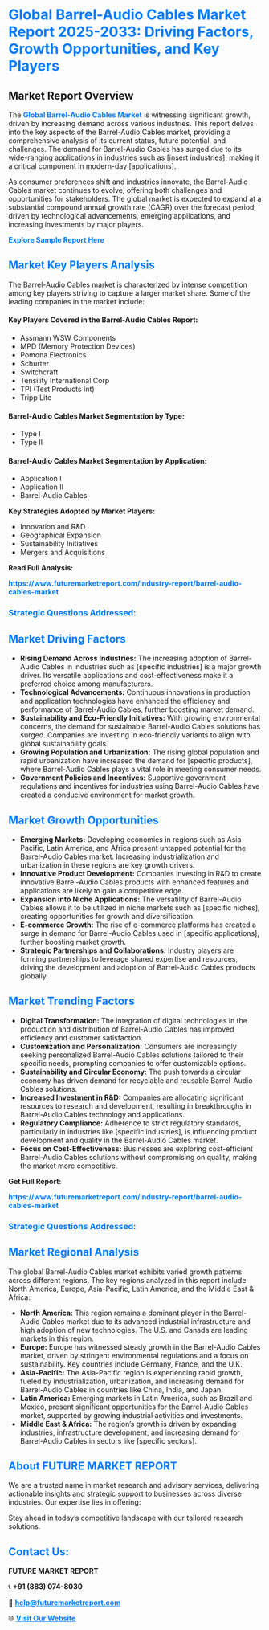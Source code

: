 <h1 style="color: #007BFF;">Global Barrel-Audio Cables Market Report 2025-2033: Driving Factors, Growth Opportunities, and Key Players</h1>

<section id="overview">
<h2>Market Report Overview</h2>
<p>The <a href="https://www.futuremarketreport.com/industry-report/barrel-audio-cables-market" style="color: #007BFF; text-decoration: none;"><strong>Global Barrel-Audio Cables Market</strong></a> is witnessing significant growth, driven by increasing demand across various industries. This report delves into the key aspects of the Barrel-Audio Cables market, providing a comprehensive analysis of its current status, future potential, and challenges. The demand for Barrel-Audio Cables has surged due to its wide-ranging applications in industries such as [insert industries], making it a critical component in modern-day [applications].</p>
<p>As consumer preferences shift and industries innovate, the Barrel-Audio Cables market continues to evolve, offering both challenges and opportunities for stakeholders. The global market is expected to expand at a substantial compound annual growth rate (CAGR) over the forecast period, driven by technological advancements, emerging applications, and increasing investments by major players.</p>
</section>

<section id="overview">
<p><a href="https://www.futuremarketreport.com/request-sample/reportId=111187" style="color: #007BFF; text-decoration: none;"><strong>Explore Sample Report Here</strong></a></p>
</section>

<section id="key-players">
<h2 style="color: #007BFF;">Market Key Players Analysis</h2>
<p>The Barrel-Audio Cables market is characterized by intense competition among key players striving to capture a larger market share. Some of the leading companies in the market include:</p>
<h4>Key Players Covered in the Barrel-Audio Cables Report:</h4>
<ul><li>Assmann WSW Components</li><li>MPD (Memory Protection Devices)</li><li>Pomona Electronics</li><li>Schurter</li><li>Switchcraft</li><li>Tensility International Corp</li><li>TPI (Test Products Int)</li><li>Tripp Lite</li></ul>
<h4>Barrel-Audio Cables Market Segmentation by Type:</h4>
<ul><li>Type I</li><li>Type II</li></ul>

<h4>Barrel-Audio Cables Market Segmentation by Application:</h4>
<ul><li>Application I</li><li>Application II</li><li>Barrel-Audio Cables</li></ul>
<p><strong>Key Strategies Adopted by Market Players:</strong></p>
<ul>
<li>Innovation and R&D</li>
<li>Geographical Expansion</li>
<li>Sustainability Initiatives</li>
<li>Mergers and Acquisitions</li>
</ul>
</section>

<section>
<p><strong>Read Full Analysis: </strong></p><a href="https://www.futuremarketreport.com/industry-report/barrel-audio-cables-market" style="color: #007BFF; text-decoration: none;"><strong>https://www.futuremarketreport.com/industry-report/barrel-audio-cables-market</strong></a>
<h3 style="color: #007BFF;">Strategic Questions Addressed:</h3>
</section>

<section id="driving-factors">
<h2 style="color: #007BFF;">Market Driving Factors</h2>
<ul>
<li><strong>Rising Demand Across Industries:</strong> The increasing adoption of Barrel-Audio Cables in industries such as [specific industries] is a major growth driver. Its versatile applications and cost-effectiveness make it a preferred choice among manufacturers.</li>
<li><strong>Technological Advancements:</strong> Continuous innovations in production and application technologies have enhanced the efficiency and performance of Barrel-Audio Cables, further boosting market demand.</li>
<li><strong>Sustainability and Eco-Friendly Initiatives:</strong> With growing environmental concerns, the demand for sustainable Barrel-Audio Cables solutions has surged. Companies are investing in eco-friendly variants to align with global sustainability goals.</li>
<li><strong>Growing Population and Urbanization:</strong> The rising global population and rapid urbanization have increased the demand for [specific products], where Barrel-Audio Cables plays a vital role in meeting consumer needs.</li>
<li><strong>Government Policies and Incentives:</strong> Supportive government regulations and incentives for industries using Barrel-Audio Cables have created a conducive environment for market growth.</li>
</ul>
</section>

<section id="growth-opportunities">
<h2 style="color: #007BFF;">Market Growth Opportunities</h2>
<ul>
<li><strong>Emerging Markets:</strong> Developing economies in regions such as Asia-Pacific, Latin America, and Africa present untapped potential for the Barrel-Audio Cables market. Increasing industrialization and urbanization in these regions are key growth drivers.</li>
<li><strong>Innovative Product Development:</strong> Companies investing in R&D to create innovative Barrel-Audio Cables products with enhanced features and applications are likely to gain a competitive edge.</li>
<li><strong>Expansion into Niche Applications:</strong> The versatility of Barrel-Audio Cables allows it to be utilized in niche markets such as [specific niches], creating opportunities for growth and diversification.</li>
<li><strong>E-commerce Growth:</strong> The rise of e-commerce platforms has created a surge in demand for Barrel-Audio Cables used in [specific applications], further boosting market growth.</li>
<li><strong>Strategic Partnerships and Collaborations:</strong> Industry players are forming partnerships to leverage shared expertise and resources, driving the development and adoption of Barrel-Audio Cables products globally.</li>
</ul>
</section>

<section id="trending-factors">
<h2 style="color: #007BFF;">Market Trending Factors</h2>
<ul>
<li><strong>Digital Transformation:</strong> The integration of digital technologies in the production and distribution of Barrel-Audio Cables has improved efficiency and customer satisfaction.</li>
<li><strong>Customization and Personalization:</strong> Consumers are increasingly seeking personalized Barrel-Audio Cables solutions tailored to their specific needs, prompting companies to offer customizable options.</li>
<li><strong>Sustainability and Circular Economy:</strong> The push towards a circular economy has driven demand for recyclable and reusable Barrel-Audio Cables solutions.</li>
<li><strong>Increased Investment in R&D:</strong> Companies are allocating significant resources to research and development, resulting in breakthroughs in Barrel-Audio Cables technology and applications.</li>
<li><strong>Regulatory Compliance:</strong> Adherence to strict regulatory standards, particularly in industries like [specific industries], is influencing product development and quality in the Barrel-Audio Cables market.</li>
<li><strong>Focus on Cost-Effectiveness:</strong> Businesses are exploring cost-efficient Barrel-Audio Cables solutions without compromising on quality, making the market more competitive.</li>
</ul>
</section>

<section>
<p><strong>Get Full Report: </strong></p><a href="https://www.futuremarketreport.com/industry-report/barrel-audio-cables-market" style="color: #007BFF; text-decoration: none;"><strong>https://www.futuremarketreport.com/industry-report/barrel-audio-cables-market</strong></a>
<h3 style="color: #007BFF;">Strategic Questions Addressed:</h3>
</section>


<section id="regional-analysis">
<h2 style="color: #007BFF;">Market Regional Analysis</h2>
<p>The global Barrel-Audio Cables market exhibits varied growth patterns across different regions. The key regions analyzed in this report include North America, Europe, Asia-Pacific, Latin America, and the Middle East & Africa:</p>
<ul>
<li><strong>North America:</strong> This region remains a dominant player in the Barrel-Audio Cables market due to its advanced industrial infrastructure and high adoption of new technologies. The U.S. and Canada are leading markets in this region.</li>
<li><strong>Europe:</strong> Europe has witnessed steady growth in the Barrel-Audio Cables market, driven by stringent environmental regulations and a focus on sustainability. Key countries include Germany, France, and the U.K.</li>
<li><strong>Asia-Pacific:</strong> The Asia-Pacific region is experiencing rapid growth, fueled by industrialization, urbanization, and increasing demand for Barrel-Audio Cables in countries like China, India, and Japan.</li>
<li><strong>Latin America:</strong> Emerging markets in Latin America, such as Brazil and Mexico, present significant opportunities for the Barrel-Audio Cables market, supported by growing industrial activities and investments.</li>
<li><strong>Middle East & Africa:</strong> The region’s growth is driven by expanding industries, infrastructure development, and increasing demand for Barrel-Audio Cables in sectors like [specific sectors].</li>
</ul>
</section>

<footer>
<h2 style="color: #007BFF;">About FUTURE MARKET REPORT</h2>
<p>We are a trusted name in market research and advisory services, delivering actionable insights and strategic support to businesses across diverse industries. Our expertise lies in offering:</p>

<p>Stay ahead in today’s competitive landscape with our tailored research solutions.</p>

<h2 style="color: #007BFF;">Contact Us:</h2>
<p><strong>FUTURE MARKET REPORT</strong></p>
<p>📞 <strong>+91 (883) 074-8030</strong></p>
<p>📧 <strong><a href="mailto:help@futuremarketreport.com" style="color: #007BFF;">help@futuremarketreport.com</a></strong></p>
<p>🌐 <strong><a href="https://www.futuremarketreport.com/" style="color: #007BFF;">Visit Our Website</a></strong></p>
</footer>